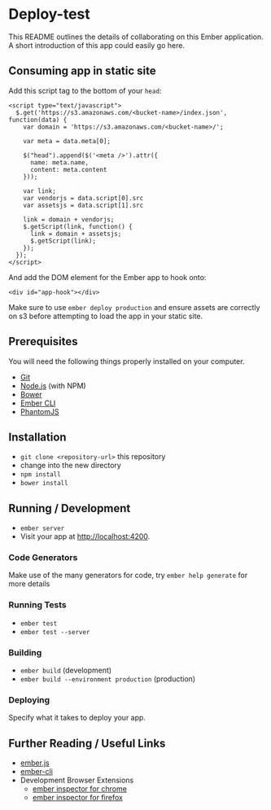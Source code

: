 # Deploy-test

This README outlines the details of collaborating on this Ember application.
A short introduction of this app could easily go here.

## Consuming app in static site

Add this script tag to the bottom of your `head`:

```
<script type="text/javascript">
  $.get('https://s3.amazonaws.com/<bucket-name>/index.json', function(data) {
    var domain = 'https://s3.amazonaws.com/<bucket-name>/';

    var meta = data.meta[0];

    $("head").append($('<meta />').attr({
      name: meta.name,
      content: meta.content
    }));

    var link;
    var vendorjs = data.script[0].src
    var assetsjs = data.script[1].src

    link = domain + vendorjs;
    $.getScript(link, function() {
      link = domain + assetsjs;
      $.getScript(link);
    });
  });
</script>
```

And add the DOM element for the Ember app to hook onto:

```
<div id="app-hook"></div>
```

Make sure to use `ember deploy production` and ensure assets are correctly on
s3 before attempting to load the app in your static site.

## Prerequisites

You will need the following things properly installed on your computer.

* [Git](http://git-scm.com/)
* [Node.js](http://nodejs.org/) (with NPM)
* [Bower](http://bower.io/)
* [Ember CLI](http://www.ember-cli.com/)
* [PhantomJS](http://phantomjs.org/)

## Installation

* `git clone <repository-url>` this repository
* change into the new directory
* `npm install`
* `bower install`

## Running / Development

* `ember server`
* Visit your app at [http://localhost:4200](http://localhost:4200).

### Code Generators

Make use of the many generators for code, try `ember help generate` for more details

### Running Tests

* `ember test`
* `ember test --server`

### Building

* `ember build` (development)
* `ember build --environment production` (production)

### Deploying

Specify what it takes to deploy your app.

## Further Reading / Useful Links

* [ember.js](http://emberjs.com/)
* [ember-cli](http://www.ember-cli.com/)
* Development Browser Extensions
  * [ember inspector for chrome](https://chrome.google.com/webstore/detail/ember-inspector/bmdblncegkenkacieihfhpjfppoconhi)
  * [ember inspector for firefox](https://addons.mozilla.org/en-US/firefox/addon/ember-inspector/)
